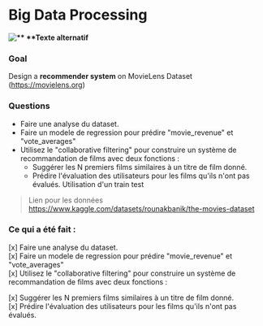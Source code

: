 # Big Data Processing
**![**  **Texte alternatif](https://encrypted-tbn0.gstatic.com/images?q=tbn:ANd9GcTP8aaOphPQYOGmAcNpHX2UTpxoFZ0lybd45o7ktXVJYA&s "Logo pyspark")**

### Goal
Design a **recommender system** on MovieLens Dataset (https://movielens.org)


### Questions 

- Faire une analyse du dataset.
- Faire un modele de regression pour prédire "movie_revenue" et "vote_averages"
- Utilisez le "collaborative filtering" pour construire un système de recommandation de films avec deux fonctions :
	- Suggérer les N premiers films similaires à un titre de film donné.
	- Prédire l'évaluation des utilisateurs pour les films qu'ils n'ont pas évalués. Utilisation d'un train test 


> Lien pour les données
https://www.kaggle.com/datasets/rounakbanik/the-movies-dataset


### Ce qui a été fait :
  


[x] Faire une analyse du dataset. <br>
[x] Faire un modele de regression pour prédire "movie_revenue" et "vote_averages" <br>
[x] Utilisez le "collaborative filtering" pour construire un système de recommandation de films avec deux fonctions : <br>
	<p> [x] Suggérer les N premiers films similaires à un titre de film donné. <br>
	 [x] Prédire l'évaluation des utilisateurs pour les films qu'ils n'ont pas évalués.  </p>
